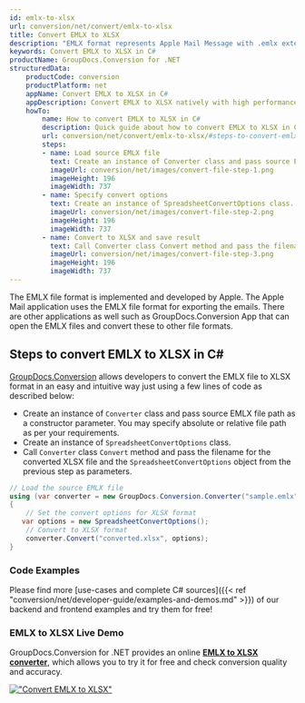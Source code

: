 ```yaml
---
id: emlx-to-xlsx
url: conversion/net/convert/emlx-to-xlsx
title: Convert EMLX to XLSX
description: "EMLX format represents Apple Mail Message with .emlx extension. Learn how to convert EMLX to XLSX file programmatically in C# language using GroupDocs.Conversion for .NET library."
keywords: Convert EMLX to XLSX in C#
productName: GroupDocs.Conversion for .NET
structuredData:
    productCode: conversion
    productPlatform: net
    appName: Convert EMLX to XLSX in C#
    appDescription: Convert EMLX to XLSX natively with high performance using C# language and server side GroupDocs.Conversion for .NET APIs, without the use of any software like Microsoft or Open Office.
    howTo:
        name: How to convert EMLX to XLSX in C# 
        description: Quick guide about how to convert EMLX to XLSX in C# with high performance and accuracy.
        url: conversion/net/convert/emlx-to-xlsx/#steps-to-convert-emlx-to-xlsx-in-c
        steps:
        - name: Load source EMLX file 
          text: Create an instance of Converter class and pass source EMLX file path as a constructor parameter. You may specify absolute or relative file path as per your requirements. 
          imageUrl: conversion/net/images/convert-file-step-1.png
          imageHeight: 196
          imageWidth: 737
        - name: Specify convert options 
          text: Create an instance of SpreadsheetConvertOptions class.
          imageUrl: conversion/net/images/convert-file-step-2.png
          imageHeight: 196
          imageWidth: 737
        - name: Convert to XLSX and save result 
          text: Call Converter class Convert method and pass the filename for the converted HTML file and the SpreadsheetConvertOptions object from the previous step as parameters.
          imageUrl: conversion/net/images/convert-file-step-3.png
          imageHeight: 196
          imageWidth: 737
---
```


The EMLX file format is implemented and developed by Apple. The Apple Mail application uses the EMLX file format for exporting the emails. There are other applications as well such as GroupDocs.Conversion App that can open the EMLX files and convert these to other file formats.

## Steps to convert EMLX to XLSX in C#

[GroupDocs.Conversion](https://products.groupdocs.com/conversion/net) allows developers to convert the EMLX file to XLSX format in an easy and intuitive way just using a few lines of code as described below:

* Create an instance of `Converter` class and pass source EMLX file path as a constructor parameter. You may specify absolute or relative file path as per your requirements. 
* Create an instance of `SpreadsheetConvertOptions` class.
* Call `Converter` class `Convert` method and pass the filename for the converted XLSX file and the `SpreadsheetConvertOptions` object from the previous step as parameters.

```csharp
// Load the source EMLX file
using (var converter = new GroupDocs.Conversion.Converter("sample.emlx"))
{
    // Set the convert options for XLSX format
   var options = new SpreadsheetConvertOptions();
    // Convert to XLSX format
    converter.Convert("converted.xlsx", options);
}
```

### Code Examples

Please find more [use-cases and complete C# sources]({{< ref "conversion/net/developer-guide/examples-and-demos.md" >}}) of our backend and frontend examples and try them for free!

### EMLX to XLSX Live Demo

GroupDocs.Conversion for .NET provides an online [**EMLX to XLSX converter**](https://products.groupdocs.app/conversion/emlx-to-xlsx), which allows you to try it for free and check conversion quality and accuracy.

[!["Convert EMLX to XLSX"](conversion/net/images/convert-to-xlsx/convert-emlx-to-xlsx.png)](https://products.groupdocs.app/conversion/emlx-to-xlsx)